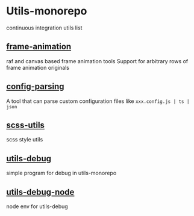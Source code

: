 # Utils-monorepo

continuous integration utils list

## [frame-animation](https://github.com/JusticHentai/frame-animation)

raf and canvas based frame animation tools Support for arbitrary rows of frame animation originals

## [config-parsing](https://github.com/JusticHentai/config-parsing)

A tool that can parse custom configuration files like `xxx.config.js | ts | json`

## [scss-utils](https://github.com/JusticHentai/scss-utils)

scss style utils

## [utils-debug](https://github.com/JusticHentai/utlis-debug)

simple program for debug in utils-monorepo

## [utils-debug-node](https://github.com/JusticHentai/utils-debug-node/tree/4d462ee799243d6ad12fe809818ddb6477fe436c)

node env for utils-debug
